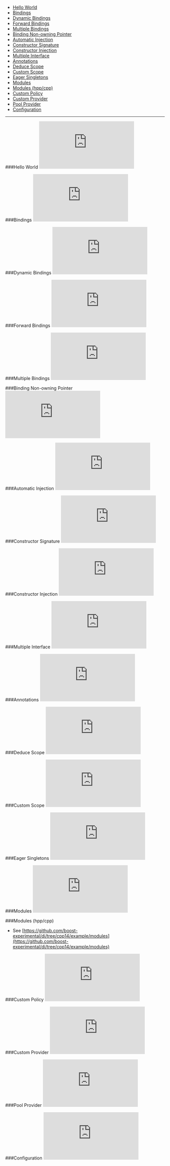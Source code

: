 * [Hello World](#hello-world)
* [Bindings](#bindings)
* [Dynamic Bindings](#dynamic-bindings)
* [Forward Bindings](#forward-bindings)
* [Multiple Bindings](#multiple-bindings)
* [Binding Non-owning Pointer](#binding-non-owning-pointer)
* [Automatic Injection](#automatic-injection)
* [Constructor Signature](#constructor-signature)
* [Constructor Injection](#constructor-injection)
* [Multiple Interface](#multiple-interfaces)
* [Annotations](#annotations)
* [Deduce Scope](#deduce-scope)
* [Custom Scope](#custom-scope)
* [Eager Singletons](#eager-singletons)
* [Modules](#modules)
* [Modules (hpp/cpp)](#modules-hppcpp)
* [Custom Policy](#custom-policy)
* [Custom Provider](#custom-provider)
* [Pool Provider](#pool-provider)
* [Configuration](#configuration)

---

###Hello World
![CPP](https://raw.githubusercontent.com/boost-experimental/di/cpp14/example/try_it.cpp)

###Bindings
![CPP](https://raw.githubusercontent.com/boost-experimental/di/cpp14/example/bindings.cpp)

###Dynamic Bindings
![CPP](https://raw.githubusercontent.com/boost-experimental/di/cpp14/example/dynamic_bindings.cpp)

###Forward Bindings
![CPP](https://raw.githubusercontent.com/boost-experimental/di/cpp14/example/fwd_bindings.cpp)

###Multiple Bindings
![CPP](https://raw.githubusercontent.com/boost-experimental/di/cpp14/example/multiple_bindings.cpp)

###Binding Non-owning Pointer
![CPP](https://raw.githubusercontent.com/boost-experimental/di/cpp14/example/bind_non_owning_ptr.cpp)

###Automatic Injection
![CPP](https://raw.githubusercontent.com/boost-experimental/di/cpp14/example/automatic_injection.cpp)

###Constructor Signature
![CPP](https://raw.githubusercontent.com/boost-experimental/di/cpp14/example/constructor_signature.cpp)

###Constructor Injection
![CPP](https://raw.githubusercontent.com/boost-experimental/di/cpp14/example/constructor_injection.cpp)

###Multiple Interface
![CPP](https://raw.githubusercontent.com/boost-experimental/di/cpp14/example/multiple_interfaces.cpp)

###Annotations
![CPP](https://raw.githubusercontent.com/boost-experimental/di/cpp14/example/annotations.cpp)

###Deduce Scope
![CPP](https://raw.githubusercontent.com/boost-experimental/di/cpp14/example/deduce_scope.cpp)

###Custom Scope
![CPP](https://raw.githubusercontent.com/boost-experimental/di/cpp14/example/custom_scope.cpp)

###Eager Singletons
![CPP](https://raw.githubusercontent.com/boost-experimental/di/cpp14/example/eager_singletons.cpp)

###Modules
![CPP](https://raw.githubusercontent.com/boost-experimental/di/cpp14/example/modules.cpp)

###Modules (hpp/cpp)

* See [https://github.com/boost-experimental/di/tree/cpp14/example/modules](https://github.com/boost-experimental/di/tree/cpp14/example/modules)

###Custom Policy
![CPP](https://raw.githubusercontent.com/boost-experimental/di/cpp14/example/custom_policy.cpp)

###Custom Provider
![CPP](https://raw.githubusercontent.com/boost-experimental/di/cpp14/example/custom_provider.cpp)

###Pool Provider
![CPP](https://raw.githubusercontent.com/boost-experimental/di/cpp14/example/pool_provider.cpp)

###Configuration
![CPP](https://raw.githubusercontent.com/boost-experimental/di/cpp14/example/configuration.cpp)
